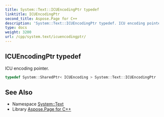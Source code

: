 ```yaml
---
title: System::Text::ICUEncodingPtr typedef
linktitle: ICUEncodingPtr
second_title: Aspose.Page for C++
description: 'System::Text::ICUEncodingPtr typedef. ICU encoding pointer in C++.'
type: docs
weight: 3200
url: /cpp/system.text/icuencodingptr/
---
```

## ICUEncodingPtr typedef


ICU encoding pointer.

```cpp
typedef System::SharedPtr< ICUEncoding > System::Text::ICUEncodingPtr
```

## See Also

* Namespace [System::Text](../)
* Library [Aspose.Page for C++](../../)
